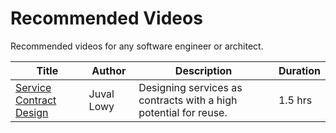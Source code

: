 # Recommended Videos
Recommended videos for any software engineer or architect.

| Title | Author | Description | Duration |
| --- | --- | --- | --- |
| [Service Contract Design](https://www.youtube.com/watch?v=JPPByGt8Zqs) | Juval Lowy | Designing services as contracts with a high potential for reuse. | 1.5 hrs |


